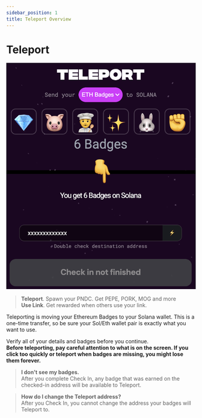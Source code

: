 ```yaml
---
sidebar_position: 1
title: Teleport Overview
---
```


# Teleport

![Teleport](image.png)

>**Teleport**. Spawn your PNDC. Get PEPE, PORK, MOG and more\
>**Use Link**. Get rewarded when others use your link.

Teleporting is moving your Ethereum Badges to your Solana wallet.  This is a one-time transfer, so be sure your Sol/Eth wallet pair is exactly what you want to use.


Verify all of your details and badges before you continue.\
**Before teleporting, pay careful attention to what is on the screen. If you click too quickly or teleport when badges are missing, you might lose them forever.**

>**I don't see my badges.**\
>After you complete Check In, any badge that was earned on the checked-in address will be available to Teleport.

>**How do I change the Teleport address?**\
>After you Check In, you cannot change the address your badges will Teleport to.